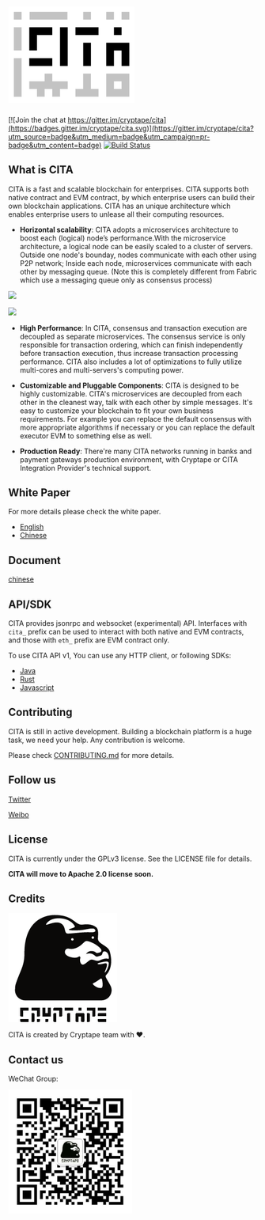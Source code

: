 # <img src="https://github.com/cryptape/assets/blob/master/CITA-logo.png?raw=true" width="256">

[![Join the chat at https://gitter.im/cryptape/cita](https://badges.gitter.im/cryptape/cita.svg)](https://gitter.im/cryptape/cita?utm_source=badge&utm_medium=badge&utm_campaign=pr-badge&utm_content=badge) [![Build Status](https://travis-ci.org/cryptape/cita.svg?branch=master)](https://travis-ci.org/cryptape/cita)

## What is CITA

CITA is a fast and scalable blockchain for enterprises. CITA supports both native contract and EVM contract, by which enterprise users can build their own blockchain applications. CITA has an unique architecture which enables enterprise users to unlease all their computing resources.

- **Horizontal scalability**: CITA adopts a microservices architecture to boost each (logical) node’s performance.With the microservice architecture, a logical node can be easily scaled to a cluster of servers. Outside one node's bounday, nodes communicate with each other using P2P network; Inside each node, microservices communicate with each other by messaging queue. (Note this is completely different from Fabric which use a messaging queue only as consensus process)

![](https://github.com/cryptape/cita-whitepaper/blob/master/en/cita-network.png?raw=true)

![](https://github.com/cryptape/cita-whitepaper/blob/master/en/cita-parallel.png?raw=true)

- **High Performance**: In CITA, consensus and transaction execution are decoupled as separate microservices. The consensus service is only responsible for transaction ordering, which can finish independently before transaction execution, thus increase transaction processing performance. CITA also includes a lot of optimizations to fully utilize multi-cores and multi-servers's computing power.

- **Customizable and Pluggable Components**: CITA is designed to be highly customizable. CITA's microservices are decoupled from each other in the cleanest way, talk with each other by simple messages. It's easy to customize your blockchain to fit your own business requirements. For example you can replace the default consensus with more appropriate algorithms if necessary or you can replace the default executor EVM to something else as well.

- **Production Ready**: There're many CITA networks running in banks and payment gateways production environment, with Cryptape or CITA Integration Provider's technical support.

## White Paper

For more details please check the white paper.

- [English](https://github.com/cryptape/cita-whitepaper/blob/master/en/technical-whitepaper.md)
- [Chinese](https://github.com/cryptape/cita-whitepaper/blob/master/zh/technical-whitepaper.md)

## Document

[chinese](https://cryptape.github.io/cita)

## API/SDK

CITA provides jsonrpc and websocket (experimental) API. Interfaces with `cita_` prefix can be used to interact with both native and EVM contracts, and those with `eth_` prefix are EVM contract only.

To use CITA API v1, You can use any HTTP client, or following SDKs:

* [Java](https://github.com/cryptape/web3j)
* [Rust](https://github.com/cryptape/rust-web3)
* [Javascript](https://github.com/cryptape/web3.js)

## Contributing

CITA is still in active development. Building a blockchain platform is a huge task, we need your help. Any contribution is welcome.

Please check [CONTRIBUTING.md](CONTRIBUTING.md) for more details.

## Follow us

[Twitter](https://twitter.com/Cryptape)

[Weibo](http://weibo.com/u/6307204864)

## License

CITA is currently under the GPLv3 license. See the LICENSE file for details.

**CITA will move to Apache 2.0 license soon.**

## Credits

<img src="https://github.com/cryptape/assets/blob/master/cryptape-thinking-ape.png?raw=true">

CITA is created by Cryptape team with :heart:.

## Contact us

WeChat Group:

<img src="https://github.com/cryptape/assets/blob/master/cryptape-wechat.jpeg?raw=true" width="250">
